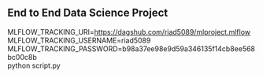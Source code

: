 ## End to End Data Science Project

MLFLOW_TRACKING_URI=https://dagshub.com/riad5089/mlproject.mlflow \
MLFLOW_TRACKING_USERNAME=riad5089 \
MLFLOW_TRACKING_PASSWORD=b98a37ee98e9d59a346135f14cb8ee568bc00c8b \
python script.py